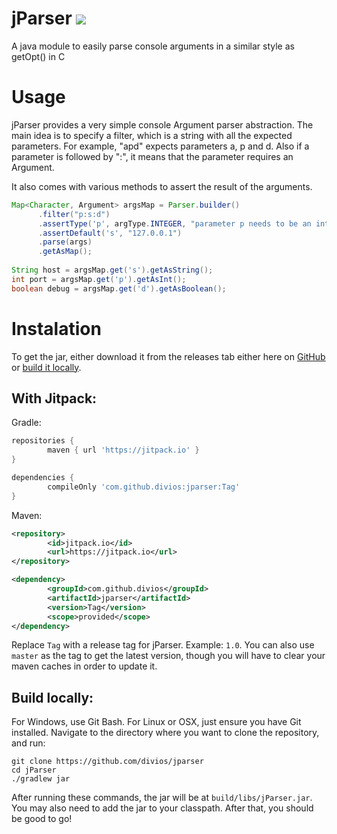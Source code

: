 # jParser [![](https://jitpack.io/v/divios/jparser.svg)](https://jitpack.io/#divios/jparser)
A java module to easily parse console arguments in a similar style as getOpt() in C

# Usage

jParser provides a very simple console Argument parser abstraction. The main idea is to specify a filter, which is a string with all the expected parameters. For example, "apd" expects parameters a, p and d. Also if a parameter is followed by ":", it means that the parameter requires an Argument.

It also comes with various methods to assert the result of the arguments.

```java
Map<Character, Argument> argsMap = Parser.builder()
      .filter("p:s:d")
      .assertType('p', argType.INTEGER, "parameter p needs to be an integer")
      .assertDefault('s', "127.0.0.1")
      .parse(args)
      .getAsMap();
      
String host = argsMap.get('s').getAsString();
int port = argsMap.get('p').getAsInt();
boolean debug = argsMap.get('d').getAsBoolean();

```

# Instalation

To get the jar, either download it from the releases tab either here on [GitHub](https://github.com/divios/jParser/releases) or [build it locally](https://github.com/divios/jParser#build-locally).

## With Jitpack:

Gradle:

```groovy
repositories {
        maven { url 'https://jitpack.io' }
}

```

```groovy
dependencies {
        compileOnly 'com.github.divios:jparser:Tag'
}
```

Maven:

```xml
<repository>
        <id>jitpack.io</id>
        <url>https://jitpack.io</url>
</repository>
```

```xml
<dependency>
        <groupId>com.github.divios</groupId>
        <artifactId>jparser</artifactId>
        <version>Tag</version>
        <scope>provided</scope>
</dependency>
```
Replace `Tag` with a release tag for jParser. Example: `1.0`. You can also use `master` as the tag to get the latest version, though you will have to clear your maven caches in order to update it.

## Build locally:

For Windows, use Git Bash. For Linux or OSX, just ensure you have Git installed. Navigate to the directory where you want to clone the repository, and run:

```
git clone https://github.com/divios/jparser
cd jParser
./gradlew jar
```

After running these commands, the jar will be at `build/libs/jParser.jar`.
You may also need to add the jar to your classpath. After that, you should be good to go!



